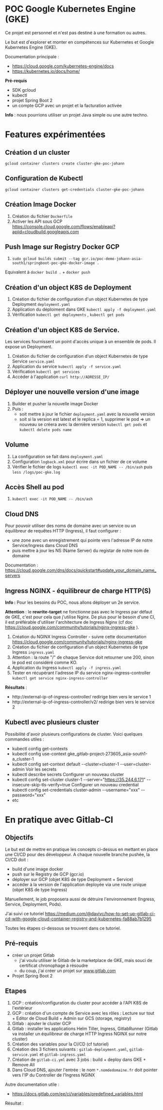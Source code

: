 # POC Google Kubernetes Engine (GKE)

Ce projet est personnel et n'est pas destiné à une formation ou autres.

Le but est d'explorer et monter en compétences sur Kubernetes et Google Kubernetes Engine (GKE).

Documentation principale : 
* https://cloud.google.com/kubernetes-engine/docs
* https://kubernetes.io/docs/home/

**Pré-requis**

* SDK gcloud
* kubectl
* projet Spring Boot 2
* un compte GCP avec un projet et la facturation activée

**Info** : nous pourrions utiliser un projet Java simple ou une autre techno.

# Features expérimentées

## Création d un cluster

`gcloud container clusters create cluster-gke-poc-johann`

## Configuration de Kubectl

`gcloud container clusters get-credentials cluster-gke-poc-johann`

## Création Image Docker

1. Création du fichier `Dockerfile`
4. Activer les API sous GCP https://console.cloud.google.com/flows/enableapi?apiid=cloudbuild.googleapis.com

## Push Image sur Registry Docker GCP
 
1. `sudo gcloud builds submit --tag gcr.io/poc-demo-johann-asia-south1/springboot-poc-gke-docker-image .`

Equivalent à `docker build .` + `docker push`

## Création d'un object K8S de Deployment

1. Création du fichier de configuration d'un object Kubernetes de type Deployment `deployment.yaml`
2. Application du déploiment dans GKE `kubectl apply -f deployment.yaml`
3. Vérification `kubectl get deployments` , `kubectl get pods`

## Création d'un object K8S de Service. 

Les services fournissent un point d'accès unique à un ensemble de pods.
Il expose un Deployment.

1. Création du fichier de configuration d'un object Kubernetes de type Service `service.yaml`
2. Application du service `kubectl apply -f service.yaml`
3. Vérification `kubectl get services`
4. Accéder à l'application `curl http://ADRESSE_IP/` 

## Déployer une nouvelle version d'une image

1. Builder et pusher la nouvelle image Docker
2. Puis :
    * soit mettre à jour le fichier `deployment.yaml` avec la nouvelle version
    * soit si la version est latest et le replica = 1, supprimer le pod => un nouveau se créera avec la dernière version
    `kubectl get pods` et `kubectl delete pods name`

## Volume

1. La configuration se fait dans `deployment.yaml`
2. Configuration `logback.xml` pour écrire dans un fichier de ce volume
3. Vérifier le fichier de logs `kubectl exec -it POD_NAME -- /bin/ash` puis `less /logs/poc-gke.log`

## Accès Shell au pod

1. `kubectl exec -it POD_NAME -- /bin/ash`

## Cloud DNS

Pour pouvoir utiliser des noms de domaine avec un service ou un équilibreur de requêtes HTTP (Ingress), il faut configurer :
 - une zone avec un enregistrement qui pointe vers l'adresse IP de notre Service/Ingress dans Cloud DNS
 - puis mettre à jour les NS (Name Server) du registar de notre nom de domaine

 Documentation : https://cloud.google.com/dns/docs/quickstart#update_your_domain_name_servers

## Ingress NGINX - équilibreur de charge HTTP(S) 

**Info :** Pour les besoins du POC, nous allons déployer un 2e service.

**Attention** : le **rewrite-target** ne fonctionne pas avec le Ingress par défaut de GKE, c'est pour cela que j'utilise Nginx.
De plus pour le besoin d'une CI, il est préférable d'utiliser l'architecture de Ingress Nginx (cf doc https://cloud.google.com/community/tutorials/nginx-ingress-gke	).

1. Création du NGINX Ingress Controller - suivre cette documentation https://cloud.google.com/community/tutorials/nginx-ingress-gke	
2. Création du fichier de configuration d'un object Kubernetes de type Ingress `ingress.yaml`
3. Attention : la route "/" de chaque Service doit retourner une 200, sinon le pod est considéré comme KO.
4. Application du Ingress `kubectl apply -f ingress.yaml`
5. Tester en récupérant l'adresse IP du service nginx-ingress-controller `kubectl get service nginx-ingress-controller`

**Résultats** :
* http://external-ip-of-ingress-controller/ redirige bien vers le service 1
* http://external-ip-of-ingress-controller/v2/ redirige bien vers le service 2

## Kubectl avec plusieurs cluster

Possibilité d'avoir plusieurs configurations de cluster. Voici quelques commandes utiles :

* kubectl config get-contexts
* kubectl config use-context gke_gitlab-project-273605_asia-south1-a_cluster-1
* kubectl config set-context default --cluster=cluster-1 --user=cluster-admin
Voir les secrets
* kubectl describe secrets
Configurer un nouveau cluster
* kubectl config set-cluster cluster-1  --server="https://35.244.6.171" --insecure-skip-tls-verify=true
Configurer un nouveau credential
* kubectl config set-credentials cluster-admin --username="xxx" --password="xxx"
* etc

# En pratique avec Gitlab-CI

## Objectifs 

Le but est de mettre en pratique les concepts ci-dessus en mettant en place une CI/CD pour des développeur. 
A chaque nouvelle branche pushée, la CI/CD doit :
 - build d'une image docker
 - push sur le Registry de GCP (gcr.io)
 - déployer sur GCP (objet K8S de type Deployment + Service)
 - accéder à la version de l'application deployée via une route unique (objet K8S de type Ingress)
 
Manuellement, le job proposera aussi de détruire l'environnement (Ingress, Service, Deployment, Pods). 

J'ai suivi ce tutoriel https://medium.com/@davivc/how-to-set-up-gitlab-ci-cd-with-google-cloud-container-registry-and-kubernetes-fa88ab7b1295

Toutes les étapes ci-dessous se trouvent dans ce tutoriel.

## Pré-requis
 
* créer un projet Gitlab
    * j'ai voulu utiliser le Gitlab de la marketplace de GKE, mais souci de certificat chronophage à résoudre
    * du coup, j'ai créer un projet sur www.gitlab.com
* Projet Spring Boot 2

## Etapes

1. GCP : création/configuration du cluster pour accéder à l'API K8S de l'extérieur 
2. GCP : création d'un compte de Service avec les rôles : Lecture sur tout + Editor de Cloud Build + Admin sur GCS (storage, registry)
3. Gitlab : ajouter le cluster GCP
4. Gitlab : installer les applications Helm Tiller, Ingress, GitlabRunner (Gitlab va installer un équilibreur de charge HTTP Ingress NGINX sur notre cluster)
5. Création des variables pour la CI/CD (cf tutoriel)
6. Création des 3 fichiers suivants : `gitlab-deployment.yaml`, `gitlab-service.yaml` et `gitlab-ingress.yaml`
7. Création de `gitlab-ci.yml` avec 3 jobs : build + deploy dans GKE + Remove All
8. Dans Cloud DNS, ajouter l'entrée : le nom `*.nomdedomaine.fr` doit pointer vers l'IP du Controller de l'Ingress NGINX

Autre documentation utile :
* https://docs.gitlab.com/ee/ci/variables/predefined_variables.html

Résultat :

